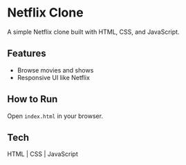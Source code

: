 # Netflix Clone

A simple Netflix clone built with HTML, CSS, and JavaScript.

## Features
- Browse movies and shows
- Responsive UI like Netflix

## How to Run
Open `index.html` in your browser.

## Tech
HTML | CSS | JavaScript

